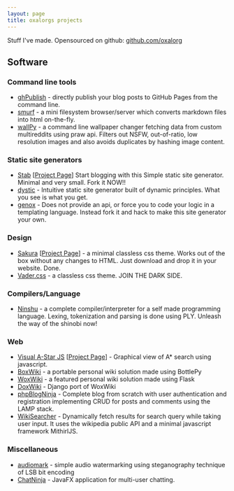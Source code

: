 ```yaml
---
layout: page
title: oxalorgs projects
---
```


Stuff I've made. Opensourced on github:
[github.com/oxalorg](https://github.com/oxalorg)

## Software

### Command line tools

-   [ghPublish](https://github.com/oxalorg/ghPublish) - directly publish
    your blog posts to GitHub Pages from the command line.
-   [smurf](https://github.com/oxalorg/smurf) - a mini
    filesystem browser/server which converts markdown files into
    html on-the-fly.
-   [wallPy](https://github.com/oxalorg/wallPy) - a command line
    wallpaper changer fetching data from custom multireddits using
    praw api. Filters out NSFW, out-of-ratio, low resolution images and
    also avoids duplicates by hashing image content.

### Static site generators

-   [Stab](https://github.com/oxalorg/stab) \[[Project
    Page](/projects/stab)\] Start blogging with this Simple static
    site generator. Minimal and very small. Fork it NOW!!
-   [dystic](https://github.com/oxalorg/dystic) - Intuitive static site
    generator built of dynamic principles. What you see is what you get.
-   [genox](https://github.com/oxalorg/genox) - Does not provide
    an api, or force you to code your logic in a templating
    language. Instead fork it and hack to make this site
    generator your own.

### Design

-   [Sakura](https://github.com/oxalorg/sakura) \[[Project
    Page](/projects/sakura)\] - a minimal classless css theme. Works out
    of the box without any changes to HTML. Just download and drop it in
    your website. Done.
-   [Vader.css](https://github.com/oxalorg/Vader.css) - a classless
    css theme. JOIN THE DARK SIDE.

### Compilers/Language

-   [Ninshu](https://github.com/oxalorg/ninshu) - a complete
    compiler/interpreter for a self made programming language. Lexing,
    tokenization and parsing is done using PLY. Unleash the way of the
    shinobi now!

### Web

-   [Visual A-Star JS](https://github.com/oxalorg/visual-astar-js)
    \[[Project Page](/projects/visual-astar-js/)\] - Graphical view of A\*
    search using javascript.
-   [BoxWiki](https://github.com/oxalorg/BoxWiki) - a portable personal
    wiki solution made using BottlePy
-   [WoxWiki](https://github.com/oxalorg/WoxWiki) - a featured personal
    wiki solution made using Flask
-   [DoxWiki](https://github.com/oxalorg/DoxWiki) - Django port of
    WoxWiki
-   [phpBlogNinja](https://github.com/oxalorg/phpBlogNinja) - Complete
    blog from scratch with user authentication and registration
    implementing CRUD for posts and comments using the LAMP stack.
-   [WikiSearcher](https://codepen.io/miteshninja/full/gMMrmo/) -
    Dynamically fetch results for search query while taking user input.
    It uses the wikipedia public API and a minimal javascript
    framework MithirlJS.

### Miscellaneous

-   [audiomark](https://github.com/oxalorg/audiomark) - simple audio
    watermarking using steganography technique of LSB bit encoding
-   [ChatNinja](https://github.com/oxalorg/ChatNinja) - JavaFX
    application for multi-user chatting.

